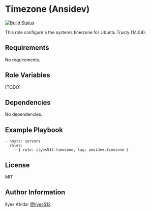Timezone (Ansidev)
=========
[![Build Status](https://travis-ci.org/Ilyes512/ansible-role-timezone.svg)](https://travis-ci.org/Ilyes512/ansible-role-timezone)

This role configure's the systems timezone for Ubuntu Trusty (14.04).

Requirements
------------

No requirements.

Role Variables
--------------

[TODO]

Dependencies
------------

No dependencies.

Example Playbook
----------------
```
- hosts: servers
  roles:
    - { role: ilyes512.timezone, tag: ansidev.timezone }
```

License
-------

MIT

Author Information
------------------

Ilyes Ahidar [@Ilyes512](https://twitter.com/ilyes512)
